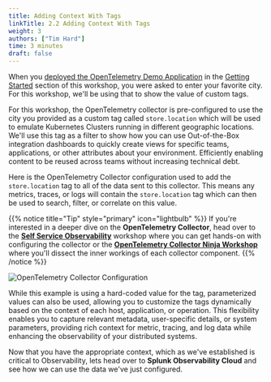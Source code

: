 ```yaml
---
title: Adding Context With Tags
linkTitle: 2.2 Adding Context With Tags
weight: 3
authors: ["Tim Hard"]
time: 3 minutes
draft: false
---
```


When you [deployed the OpenTelemetry Demo Application](../getting_started/2-deploy-application/) in the [Getting Started](../getting_started/) section of this workshop, you were asked to enter your favorite city. For this workshop, we'll be using that to show the value of custom tags.

For this workshop, the OpenTelemetry collector is pre-configured to use the city you provided as a custom tag called `store.location` which will be used to emulate Kubernetes Clusters running in different geographic locations. We'll use this tag as a filter to show how you can use Out-of-the-Box integration dashboards to quickly create views for specific teams, applications, or other attributes about your environment. Efficiently enabling content to be reused across teams without increasing technical debt.

Here is the OpenTelemetry Collector configuration used to add the `store.location` tag to all of the data sent to this collector. This means any metrics, traces, or logs will contain the `store.location` tag which can then be used to search, filter, or correlate on this value.

{{% notice title="Tip" style="primary"  icon="lightbulb" %}}
If you're interested in a deeper dive on the **OpenTelemetry Collector**, head over to the [**Self Service Observability**](../../self_service_observability/) workshop where you can get hands-on with configuring the collector or the [**OpenTelemetry Collector Ninja Workshop**](../../../../other/5-opentelemetry-collector) where you'll dissect the inner workings of each collector component.
{{% /notice %}}

![OpenTelemetry Collector Configuration](../../images/otel-config.png?width=60vw)

While this example is using a hard-coded value for the tag, parameterized values can also be used, allowing you to customize the tags dynamically based on the context of each host, application, or operation. This flexibility enables you to capture relevant metadata, user-specific details, or system parameters, providing rich context for metric, tracing, and log data while enhancing the observability of your distributed systems.

Now that you have the appropriate context, which as we've established is critical to Observability, lets head over to **Splunk Observability Cloud** and see how we can use the data we've just configured.  
